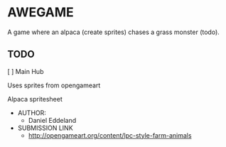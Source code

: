 # AWEGAME

A game where an alpaca (create sprites) chases a grass monster (todo).

## TODO

[ ] Main Hub

Uses sprites from opengameart

Alpaca spritesheet
- AUTHOR:
  - Daniel Eddeland
- SUBMISSION LINK
  - http://opengameart.org/content/lpc-style-farm-animals
